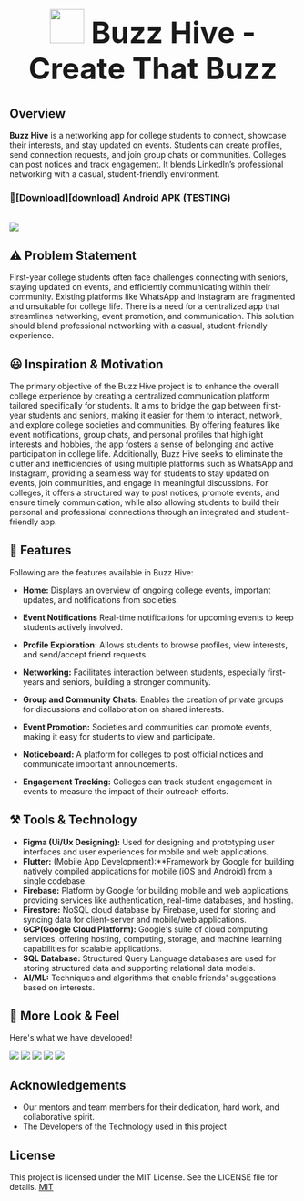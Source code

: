 <h1 align="center" style="font-size: 52px;" ><img height=60 src="https://github.com/user-attachments/assets/8a560d43-7368-4d18-924b-46bf5fd072eb"> Buzz Hive - Create That Buzz</h1>

## Overview
**Buzz Hive** is a networking app for college students to connect, showcase their interests, and stay updated on events. Students can create profiles, send connection requests, and join group chats or communities. Colleges can post notices and track engagement. It blends LinkedIn’s professional networking with a casual, student-friendly environment.

###  🔽[Download][download] Android APK (TESTING)

<br>

<img src="https://github.com/user-attachments/assets/8a560d43-7368-4d18-924b-46bf5fd072eb">



## ⚠️ Problem Statement
First-year college students often face challenges connecting with seniors, staying updated on events, and efficiently communicating within their community. Existing platforms like WhatsApp and Instagram are fragmented and unsuitable for college life. There is a need for a centralized app that streamlines networking, event promotion, and communication. This solution should blend professional networking with a casual, student-friendly experience.


## 😃 Inspiration & Motivation
The primary objective of the Buzz Hive project is to enhance the overall college experience by creating a centralized communication platform tailored specifically for students. It aims to bridge the gap between first-year students and seniors, making it easier for them to interact, network, and explore college societies and communities. By offering features like event notifications, group chats, and personal profiles that highlight interests and hobbies, the app fosters a sense of belonging and active participation in college life. 
Additionally, Buzz Hive seeks to eliminate the clutter and inefficiencies of using multiple platforms such as WhatsApp and Instagram, providing a seamless way for students to stay updated on events, join communities, and engage in meaningful discussions. For colleges, it offers a structured way to post notices, promote events, and ensure timely communication, while also allowing students to build their personal and professional connections through an integrated and student-friendly app.

## 📱 Features
Following are the features available in Buzz Hive:


- **Home:**
 Displays an overview of ongoing college events, important updates, and notifications from societies.

- **Event Notifications**
Real-time notifications for upcoming events to keep students actively involved.

- **Profile Exploration:**
Allows students to browse profiles, view interests, and send/accept friend requests.

- **Networking:**
Facilitates interaction between students, especially first-years and seniors, building a stronger community.

- **Group and Community Chats:**
Enables the creation of private groups for discussions and collaboration on shared interests.

- **Event Promotion:**
Societies and communities can promote events, making it easy for students to view and participate.

- **Noticeboard:**
 A platform for colleges to post official notices and communicate important announcements.

- **Engagement Tracking:**
Colleges can track student engagement in events to measure the impact of their outreach efforts.



## ⚒️ Tools & Technology

- **Figma (Ui/Ux Designing):** Used for designing and prototyping user interfaces and user experiences for mobile and web applications.
- **Flutter:** (Mobile App Development):**Framework by Google for building natively compiled applications for mobile (iOS and Android) from a single codebase.
- **Firebase:** Platform by Google for building mobile and web applications, providing services like authentication, real-time databases, and hosting.
- **Firestore:** NoSQL cloud database by Firebase, used for storing and syncing data for client-server and mobile/web applications.
- **GCP(Google Cloud Platform):** Google's suite of cloud computing services, offering hosting, computing, storage, and machine learning capabilities for scalable applications.
- **SQL Database:** Structured Query Language databases are used for storing structured data and supporting relational data models.
- **AI/ML:** Techniques and algorithms that enable friends' suggestions based on interests.

## 👀 More Look & Feel

Here's what we have developed!

<img src="https://github.com/user-attachments/assets/7173539e-d577-4409-840a-8d55d1c4515d">

<img src="https://github.com/user-attachments/assets/96a3653b-81e1-4488-be72-04a722982b7c">

<img src="https://github.com/user-attachments/assets/0c01101f-eeea-424c-a7ae-3f5bd54e3a5a">

<img src="https://github.com/user-attachments/assets/54023ac7-f33b-4048-8ee7-3334e0ea0781">

<img src="https://github.com/user-attachments/assets/75f21c95-848a-4edd-9755-8a9d72b5f2dd">

## Acknowledgements

- Our mentors and team members for their dedication, hard work, and collaborative spirit.
- The Developers of the Technology used in this project

## License

This project is licensed under the MIT License. See the LICENSE file for details. [MIT](https://choosealicense.com/licenses/mit/)
